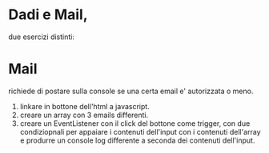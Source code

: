 # Dadi e Mail,

due esercizi distinti:
# Mail
richiede di postare sulla console se una certa email e' autorizzata o meno.
1. linkare in bottone dell'html a javascript.
2. creare un array con 3 emails differenti.
3. creare un EventListener con il click del bottone come trigger,
con due condiziopnali per appaiare i contenuti dell'input con i contenuti dell'array 
e produrre un console log differente a seconda dei contenuti dell'input.
